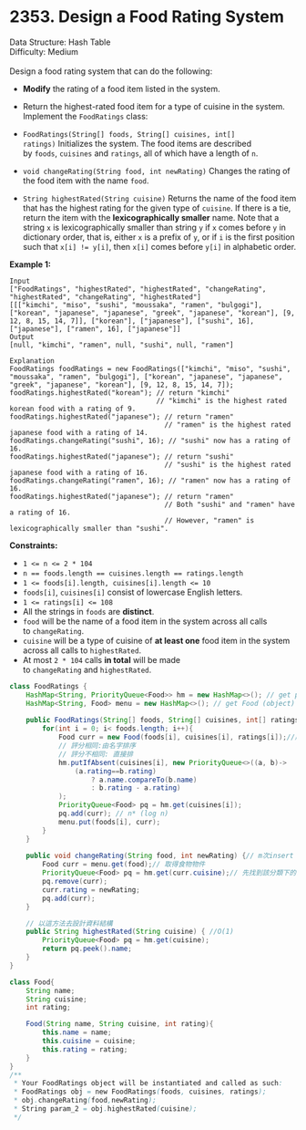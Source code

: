 # 2353. Design a Food Rating System  

  Data Structure: Hash Table </br> Difficulty: Medium </br> </br>Design a food rating system that can do the following:

- **Modify** the rating of a food item listed in the system.
- Return the highest-rated food item for a type of cuisine in the system.
Implement the `FoodRatings` class:

- `FoodRatings(String[] foods, String[] cuisines, int[] ratings)` Initializes the system. The food items are described by `foods`, `cuisines` and `ratings`, all of which have a length of `n`.
- `void changeRating(String food, int newRating)` Changes the rating of the food item with the name `food`.
- `String highestRated(String cuisine)` Returns the name of the food item that has the highest rating for the given type of `cuisine`. If there is a tie, return the item with the **lexicographically smaller** name.
Note that a string `x` is lexicographically smaller than string `y` if `x` comes before `y` in dictionary order, that is, either `x` is a prefix of `y`, or if `i` is the first position such that `x[i] != y[i]`, then `x[i]` comes before `y[i]` in alphabetic order.

**Example 1:**

```plain text
Input
["FoodRatings", "highestRated", "highestRated", "changeRating", "highestRated", "changeRating", "highestRated"]
[[["kimchi", "miso", "sushi", "moussaka", "ramen", "bulgogi"], ["korean", "japanese", "japanese", "greek", "japanese", "korean"], [9, 12, 8, 15, 14, 7]], ["korean"], ["japanese"], ["sushi", 16], ["japanese"], ["ramen", 16], ["japanese"]]
Output
[null, "kimchi", "ramen", null, "sushi", null, "ramen"]

Explanation
FoodRatings foodRatings = new FoodRatings(["kimchi", "miso", "sushi", "moussaka", "ramen", "bulgogi"], ["korean", "japanese", "japanese", "greek", "japanese", "korean"], [9, 12, 8, 15, 14, 7]);
foodRatings.highestRated("korean"); // return "kimchi"
                                    // "kimchi" is the highest rated korean food with a rating of 9.
foodRatings.highestRated("japanese"); // return "ramen"
                                      // "ramen" is the highest rated japanese food with a rating of 14.
foodRatings.changeRating("sushi", 16); // "sushi" now has a rating of 16.
foodRatings.highestRated("japanese"); // return "sushi"
                                      // "sushi" is the highest rated japanese food with a rating of 16.
foodRatings.changeRating("ramen", 16); // "ramen" now has a rating of 16.
foodRatings.highestRated("japanese"); // return "ramen"
                                      // Both "sushi" and "ramen" have a rating of 16.
                                      // However, "ramen" is lexicographically smaller than "sushi".
```

**Constraints:**

- `1 <= n <= 2 * 104`
- `n == foods.length == cuisines.length == ratings.length`
- `1 <= foods[i].length, cuisines[i].length <= 10`
- `foods[i]`, `cuisines[i]` consist of lowercase English letters.
- `1 <= ratings[i] <= 108`
- All the strings in `foods` are **distinct**.
- `food` will be the name of a food item in the system across all calls to `changeRating`.
- `cuisine` will be a type of cuisine of **at least one** food item in the system across all calls to `highestRated`.
- At most `2 * 104` calls **in total** will be made to `changeRating` and `highestRated`.
```java
class FoodRatings {
    HashMap<String, PriorityQueue<Food>> hm = new HashMap<>(); // get pq from cuisine name
    HashMap<String, Food> menu = new HashMap<>(); // get Food (object) from food name
  
    public FoodRatings(String[] foods, String[] cuisines, int[] ratings) {
        for(int i = 0; i< foods.length; i++){
            Food curr = new Food(foods[i], cuisines[i], ratings[i]);//產生一食物實例
            // 評分相同:由名字排序
            // 評分不相同: 直接排
            hm.putIfAbsent(cuisines[i], new PriorityQueue<>((a, b)-> 
                (a.rating==b.rating)
                    ? a.name.compareTo(b.name)
                    : b.rating - a.rating)
            );
            PriorityQueue<Food> pq = hm.get(cuisines[i]);
            pq.add(curr); // n* (log n)
            menu.put(foods[i], curr);
        }
    }
    
    public void changeRating(String food, int newRating) {// m次insert timeComp = m* log(n)
        Food curr = menu.get(food);// 取得食物物件
        PriorityQueue<Food> pq = hm.get(curr.cuisine);// 先找到該分類下的 食物pq集合
        pq.remove(curr);
        curr.rating = newRating;
        pq.add(curr);
    }

    // 以這方法去設計資料結構
    public String highestRated(String cuisine) { //O(1)
        PriorityQueue<Food> pq = hm.get(cuisine);
        return pq.peek().name;
    }
}

class Food{
    String name;
    String cuisine;
    int rating;

    Food(String name, String cuisine, int rating){
        this.name = name; 
        this.cuisine = cuisine;
        this.rating = rating; 
    }
}
/**
 * Your FoodRatings object will be instantiated and called as such:
 * FoodRatings obj = new FoodRatings(foods, cuisines, ratings);
 * obj.changeRating(food,newRating);
 * String param_2 = obj.highestRated(cuisine);
 */
```

